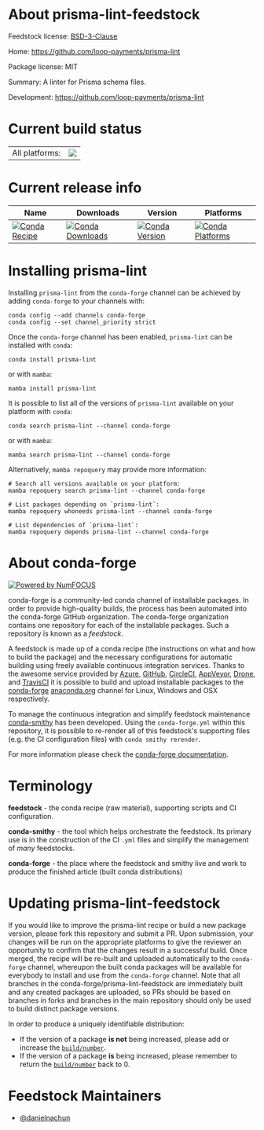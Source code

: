About prisma-lint-feedstock
===========================

Feedstock license: [BSD-3-Clause](https://github.com/conda-forge/prisma-lint-feedstock/blob/main/LICENSE.txt)

Home: https://github.com/loop-payments/prisma-lint

Package license: MIT

Summary: A linter for Prisma schema files.

Development: https://github.com/loop-payments/prisma-lint

Current build status
====================


<table><tr><td>All platforms:</td>
    <td>
      <a href="https://dev.azure.com/conda-forge/feedstock-builds/_build/latest?definitionId=24382&branchName=main">
        <img src="https://dev.azure.com/conda-forge/feedstock-builds/_apis/build/status/prisma-lint-feedstock?branchName=main">
      </a>
    </td>
  </tr>
</table>

Current release info
====================

| Name | Downloads | Version | Platforms |
| --- | --- | --- | --- |
| [![Conda Recipe](https://img.shields.io/badge/recipe-prisma--lint-green.svg)](https://anaconda.org/conda-forge/prisma-lint) | [![Conda Downloads](https://img.shields.io/conda/dn/conda-forge/prisma-lint.svg)](https://anaconda.org/conda-forge/prisma-lint) | [![Conda Version](https://img.shields.io/conda/vn/conda-forge/prisma-lint.svg)](https://anaconda.org/conda-forge/prisma-lint) | [![Conda Platforms](https://img.shields.io/conda/pn/conda-forge/prisma-lint.svg)](https://anaconda.org/conda-forge/prisma-lint) |

Installing prisma-lint
======================

Installing `prisma-lint` from the `conda-forge` channel can be achieved by adding `conda-forge` to your channels with:

```
conda config --add channels conda-forge
conda config --set channel_priority strict
```

Once the `conda-forge` channel has been enabled, `prisma-lint` can be installed with `conda`:

```
conda install prisma-lint
```

or with `mamba`:

```
mamba install prisma-lint
```

It is possible to list all of the versions of `prisma-lint` available on your platform with `conda`:

```
conda search prisma-lint --channel conda-forge
```

or with `mamba`:

```
mamba search prisma-lint --channel conda-forge
```

Alternatively, `mamba repoquery` may provide more information:

```
# Search all versions available on your platform:
mamba repoquery search prisma-lint --channel conda-forge

# List packages depending on `prisma-lint`:
mamba repoquery whoneeds prisma-lint --channel conda-forge

# List dependencies of `prisma-lint`:
mamba repoquery depends prisma-lint --channel conda-forge
```


About conda-forge
=================

[![Powered by
NumFOCUS](https://img.shields.io/badge/powered%20by-NumFOCUS-orange.svg?style=flat&colorA=E1523D&colorB=007D8A)](https://numfocus.org)

conda-forge is a community-led conda channel of installable packages.
In order to provide high-quality builds, the process has been automated into the
conda-forge GitHub organization. The conda-forge organization contains one repository
for each of the installable packages. Such a repository is known as a *feedstock*.

A feedstock is made up of a conda recipe (the instructions on what and how to build
the package) and the necessary configurations for automatic building using freely
available continuous integration services. Thanks to the awesome service provided by
[Azure](https://azure.microsoft.com/en-us/services/devops/), [GitHub](https://github.com/),
[CircleCI](https://circleci.com/), [AppVeyor](https://www.appveyor.com/),
[Drone](https://cloud.drone.io/welcome), and [TravisCI](https://travis-ci.com/)
it is possible to build and upload installable packages to the
[conda-forge](https://anaconda.org/conda-forge) [anaconda.org](https://anaconda.org/)
channel for Linux, Windows and OSX respectively.

To manage the continuous integration and simplify feedstock maintenance
[conda-smithy](https://github.com/conda-forge/conda-smithy) has been developed.
Using the ``conda-forge.yml`` within this repository, it is possible to re-render all of
this feedstock's supporting files (e.g. the CI configuration files) with ``conda smithy rerender``.

For more information please check the [conda-forge documentation](https://conda-forge.org/docs/).

Terminology
===========

**feedstock** - the conda recipe (raw material), supporting scripts and CI configuration.

**conda-smithy** - the tool which helps orchestrate the feedstock.
                   Its primary use is in the construction of the CI ``.yml`` files
                   and simplify the management of *many* feedstocks.

**conda-forge** - the place where the feedstock and smithy live and work to
                  produce the finished article (built conda distributions)


Updating prisma-lint-feedstock
==============================

If you would like to improve the prisma-lint recipe or build a new
package version, please fork this repository and submit a PR. Upon submission,
your changes will be run on the appropriate platforms to give the reviewer an
opportunity to confirm that the changes result in a successful build. Once
merged, the recipe will be re-built and uploaded automatically to the
`conda-forge` channel, whereupon the built conda packages will be available for
everybody to install and use from the `conda-forge` channel.
Note that all branches in the conda-forge/prisma-lint-feedstock are
immediately built and any created packages are uploaded, so PRs should be based
on branches in forks and branches in the main repository should only be used to
build distinct package versions.

In order to produce a uniquely identifiable distribution:
 * If the version of a package **is not** being increased, please add or increase
   the [``build/number``](https://docs.conda.io/projects/conda-build/en/latest/resources/define-metadata.html#build-number-and-string).
 * If the version of a package **is** being increased, please remember to return
   the [``build/number``](https://docs.conda.io/projects/conda-build/en/latest/resources/define-metadata.html#build-number-and-string)
   back to 0.

Feedstock Maintainers
=====================

* [@danielnachun](https://github.com/danielnachun/)

